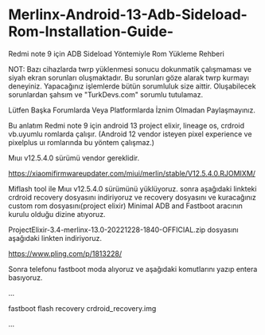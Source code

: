 # Merlinx-Android-13-Adb-Sideload-Rom-Installation-Guide-

Redmi note 9 için ADB Sideload Yöntemiyle Rom Yükleme Rehberi

NOT: Bazı cihazlarda twrp yüklenmesi sonucu dokunmatik çalışmaması ve siyah ekran sorunları oluşmaktadır. Bu sorunları göze alarak twrp kurmayı deneyiniz.
Yapacağınız işlemlerde bütün sorumluluk size aittir. Oluşabilecek sorunlardan şahsım ve "TurkDevs.com" sorumlu tutulamaz.


Lütfen Başka Forumlarda Veya Platformlarda İznim Olmadan Paylaşmayınız.

Bu anlatım Redmi note 9 için android 13 project elixir, lineage os, crdroid vb.uyumlu romlarda çalışır.
(Android 12 vendor isteyen pixel experience ve pixelplus uı romlarında bu yöntem çalışmaz.)

Mıuı v12.5.4.0 sürümü vendor gereklidir.

https://xiaomifirmwareupdater.com/miui/merlin/stable/V12.5.4.0.RJOMIXM/

Miflash tool ile Mıuı v12.5.4.0 sürümünü yüklüyoruz. sonra aşağıdaki linkteki crdroid recovery dosyasını indiriyoruz ve recovery dosyasını ve kuracağınız custom rom dosyasını(project elixir) Minimal ADB and Fastboot aracının kurulu olduğu dizine atıyoruz.

ProjectElixir-3.4-merlinx-13.0-20221228-1840-OFFICIAL.zip dosyasını aşağıdaki linkten indiriyoruz.

https://www.pling.com/p/1813228/


Sonra telefonu fastboot moda alıyoruz ve aşağıdaki komutlarını yazıp entera basıyoruz.


...

fastboot flash recovery crdroid_recovery.img

...

